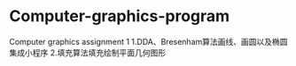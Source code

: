 # Computer-graphics-program
Computer graphics assignment 1
1.DDA、Bresenham算法画线、画圆以及椭圆集成小程序
2.填充算法填充绘制平面几何图形
